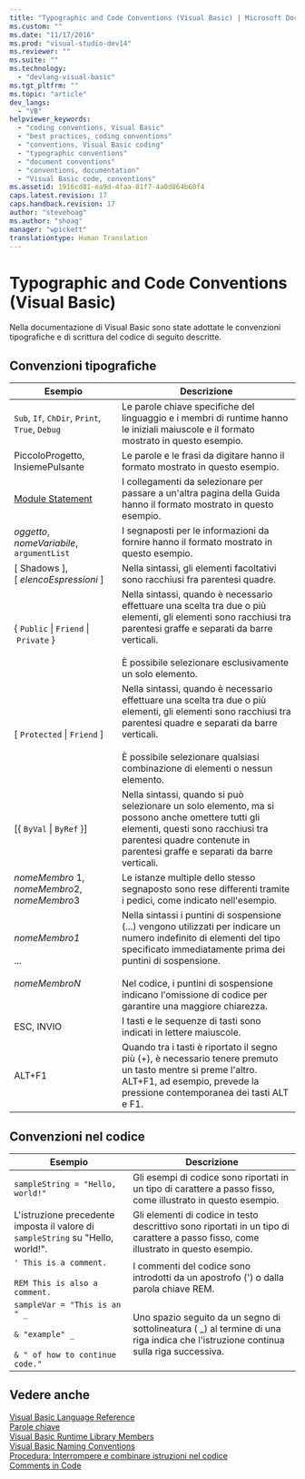 ```yaml
---
title: "Typographic and Code Conventions (Visual Basic) | Microsoft Docs"
ms.custom: ""
ms.date: "11/17/2016"
ms.prod: "visual-studio-dev14"
ms.reviewer: ""
ms.suite: ""
ms.technology: 
  - "devlang-visual-basic"
ms.tgt_pltfrm: ""
ms.topic: "article"
dev_langs: 
  - "VB"
helpviewer_keywords: 
  - "coding conventions, Visual Basic"
  - "best practices, coding conventions"
  - "conventions, Visual Basic coding"
  - "typographic conventions"
  - "document conventions"
  - "conventions, documentation"
  - "Visual Basic code, conventions"
ms.assetid: 1916cd81-ea9d-4faa-81f7-4a0d864b60f4
caps.latest.revision: 17
caps.handback.revision: 17
author: "stevehoag"
ms.author: "shoag"
manager: "wpickett"
translationtype: Human Translation
---
```

# Typographic and Code Conventions (Visual Basic)
Nella documentazione di Visual Basic sono state adottate le convenzioni tipografiche e di scrittura del codice di seguito descritte.  
  
## Convenzioni tipografiche  
  
|Esempio|Descrizione|  
|-------------|-----------------|  
|`Sub`, `If`, `ChDir`, `Print`, `True`, `Debug`|Le parole chiave specifiche del linguaggio e i membri di runtime hanno le iniziali maiuscole e il formato mostrato in questo esempio.|  
|PiccoloProgetto, InsiemePulsante|Le parole e le frasi da digitare hanno il formato mostrato in questo esempio.|  
|[Module Statement](../../visual-basic/language-reference/statements/module-statement.md)|I collegamenti da selezionare per passare a un'altra pagina della Guida hanno il formato mostrato in questo esempio.|  
|*oggetto*, *nomeVariabile*, `argumentList`|I segnaposti per le informazioni da fornire hanno il formato mostrato in questo esempio.|  
|\[ Shadows \], \[ *elencoEspressioni* \]|Nella sintassi, gli elementi facoltativi sono racchiusi fra parentesi quadre.|  
|{ `Public` &#124; `Friend` &#124; `Private` }|Nella sintassi, quando è necessario effettuare una scelta tra due o più elementi, gli elementi sono racchiusi tra parentesi graffe e separati da barre verticali.<br /><br /> È possibile selezionare esclusivamente un solo elemento.|  
|\[ `Protected` &#124; `Friend` \]|Nella sintassi, quando è necessario effettuare una scelta tra due o più elementi, gli elementi sono racchiusi tra parentesi quadre e separati da barre verticali.<br /><br /> È possibile selezionare qualsiasi combinazione di elementi o nessun elemento.|  
|\[{ `ByVal` &#124; `ByRef` }\]|Nella sintassi, quando si può selezionare un solo elemento, ma si possono anche omettere tutti gli elementi, questi sono racchiusi tra parentesi quadre contenute in parentesi graffe e separati da barre verticali.|  
|*nomeMembro* 1, *nomeMembro*2, *nomeMembro*3|Le istanze multiple dello stesso segnaposto sono rese differenti tramite i pedici, come indicato nell'esempio.|  
|*nomeMembro1*<br /><br /> ...<br /><br /> *nomeMembroN*|Nella sintassi i puntini di sospensione \(...\) vengono utilizzati per indicare un numero indefinito di elementi del tipo specificato immediatamente prima dei puntini di sospensione.<br /><br /> Nel codice, i puntini di sospensione indicano l'omissione di codice per garantire una maggiore chiarezza.|  
|ESC, INVIO|I tasti e le sequenze di tasti sono indicati in lettere maiuscole.|  
|ALT\+F1|Quando tra i tasti è riportato il segno più \(\+\), è necessario tenere premuto un tasto mentre si preme l'altro.  ALT\+F1, ad esempio, prevede la pressione contemporanea dei tasti ALT e F1.|  
  
## Convenzioni nel codice  
  
|Esempio|Descrizione|  
|-------------|-----------------|  
|`sampleString = "Hello, world!"`|Gli esempi di codice sono riportati in un tipo di carattere a passo fisso, come illustrato in questo esempio.|  
|L'istruzione precedente imposta il valore di `sampleString` su "Hello, world\!".|Gli elementi di codice in testo descrittivo sono riportati in un tipo di carattere a passo fisso, come illustrato in questo esempio.|  
|`' This is a comment.`<br /><br /> `REM This is also a comment.`|I commenti del codice sono introdotti da un apostrofo \('\) o dalla parola chiave REM.|  
|`sampleVar = "This is an " _`<br /><br /> `& "example" _`<br /><br /> `& " of how to continue code."`|Uno spazio seguito da un segno di sottolineatura \( \_\) al termine di una riga indica che l'istruzione continua sulla riga successiva.|  
  
## Vedere anche  
 [Visual Basic Language Reference](../../visual-basic/language-reference/index.md)   
 [Parole chiave](../../visual-basic/language-reference/keywords/index.md)   
 [Visual Basic Runtime Library Members](../../visual-basic/language-reference/runtime-library-members.md)   
 [Visual Basic Naming Conventions](../../visual-basic/programming-guide/program-structure/naming-conventions.md)   
 [Procedura: Interrompere e combinare istruzioni nel codice](../../visual-basic/programming-guide/program-structure/how-to-break-and-combine-statements-in-code.md)   
 [Comments in Code](../../visual-basic/programming-guide/program-structure/comments-in-code.md)